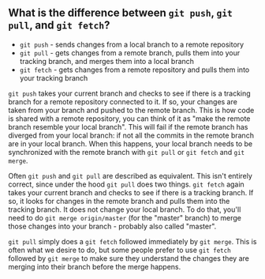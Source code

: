 ## What is the difference between `git push`, `git pull`, and `git fetch`?

- `git push` - sends changes from a local branch to a remote repository
- `git pull` - gets changes from a remote branch, pulls them into your tracking branch, and merges them into a local branch
- `git fetch` - gets changes from a remote repository and pulls them into your tracking branch

`git push` takes your current branch and checks to see if there is a tracking branch for a remote repository connected to it. If so, your changes are taken from your branch and pushed to the remote branch. This is how code is shared with a remote repository, you can think of it as "make the remote branch resemble your local branch". This will fail if the remote branch has diverged from your local branch: if not all the commits in the remote branch are in your local branch. When this happens, your local branch needs to be synchronized with the remote branch with `git pull` or `git fetch` and `git merge`. 

Often `git push` and `git pull` are described as equivalent. This isn't entirely correct, since under the hood `git pull` does two things. `git fetch` again takes your current branch and checks to see if there is a tracking branch. If so, it looks for changes in the remote branch and pulls them into the tracking branch. It does not change your local branch. To do that, you'll need to do `git merge origin/master` (for the "master" branch) to merge those changes into your branch - probably also called "master".

`git pull` simply does a `git fetch` followed immediately by `git merge`. This is often what we desire to do, but some people prefer to use `git fetch` followed by `git merge` to make sure they understand the changes they are merging into their branch before the merge happens.


